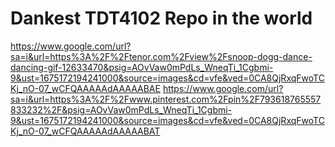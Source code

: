 # Dankest TDT4102 Repo in the world

https://www.google.com/url?sa=i&url=https%3A%2F%2Ftenor.com%2Fview%2Fsnoop-dogg-dance-dancing-gif-12633470&psig=AOvVaw0mPdLs_WneqTi_1Cgbmi-9&ust=1675172194241000&source=images&cd=vfe&ved=0CA8QjRxqFwoTCKj_nO-07_wCFQAAAAAdAAAAABAE
https://www.google.com/url?sa=i&url=https%3A%2F%2Fwww.pinterest.com%2Fpin%2F793618765557833232%2F&psig=AOvVaw0mPdLs_WneqTi_1Cgbmi-9&ust=1675172194241000&source=images&cd=vfe&ved=0CA8QjRxqFwoTCKj_nO-07_wCFQAAAAAdAAAAABAT
